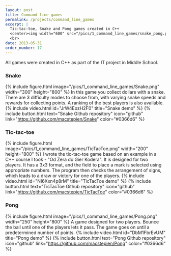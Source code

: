 ```yaml
---
layout: post
title: Command line games
permalink: /projects/command_line_games
excerpt: |
  Tic-tac-toe, Snake and Pong games created in C++
  <center><img width="600" src="/pics/1_command_line_games/snake_pong.png"></center>
  <br>
date: 2013-05-31
order_number: 17
---
```


All games were created in C++ as part of the IT project in Middle School.

### Snake

{% include figure.html image="/pics/1_command_line_games/Snake.png" width="300" height="800" %}
In this game you collect dollars with a snake. There are 3 difficulty modes to choose from, with varying snake speeds and rewards for collecting points. A ranking of the best players is also available.
{% include video.html id="JrW4EozH2F0" title="Snake demo" %}
{% include button.html text="Snake Github repository" icon="github" link="https://github.com/macstepien/Snake" color="#0366d6" %}

### Tic-tac-toe

{% include figure.html image="/pics/1_command_line_games/TicTacToe.png" width="200" height="800" %}
I wrote the tic-tac-toe game based on an example in a C++ course I took - "Od Zera do Gier Kodera". It is designed for two players. It has a 3x3 format, and the field to place a mark is selected using appropriate numbers. The program then checks the arrangement of signs, which leads to a draw or victory for one of the players.
{% include video.html id="NI6Xxn4p8rM" title="TicTacToe demo" %}
{% include button.html text="TicTacToe Github repository" icon="github" link="https://github.com/macstepien/TicTacToe" color="#0366d6" %}

### Pong

{% include figure.html image="/pics/1_command_line_games/Pong.png" width="250" height="800" %}
A game designed for two players. Bounce the ball until one of the players lets it pass. The game goes on until a predetermined number of points.
{% include video.html id="DbM1FbrEvUM" title="Pong demo" %}
{% include button.html text="Pong Github repository" icon="github" link="https://github.com/macstepien/Pong" color="#0366d6" %}
